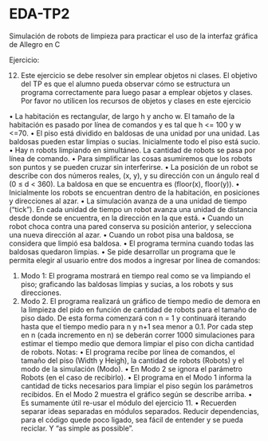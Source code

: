 # EDA-TP2
Simulación de robots de limpieza para practicar el uso de la interfaz gráfica de Allegro en C

Ejercicio:

12. Este ejercicio se debe resolver sin emplear objetos ni clases. El objetivo del TP es que el
alumno pueda observar cómo se estructura un programa correctamente para luego pasar
a emplear objetos y clases. Por favor no utilicen los recursos de objetos y clases en este
ejercicio

• La habitación es rectangular, de largo h y ancho w. El tamaño de la habitación es pasado
por línea de comandos y es tal que h <= 100 y w <=70.
• El piso está dividido en baldosas de una unidad por una unidad. Las baldosas pueden
estar limpias o sucias. Inicialmente todo el piso está sucio.
• Hay n robots limpiando en simultáneo. La cantidad de robots se pasa por línea de
comando.
• Para simplificar las cosas asumiremos que los robots son puntos y se pueden cruzar sin
interferirse.
• La posición de un robot se describe con dos números reales, (x, y), y su dirección con un
ángulo real d (0 ≤ d < 360). La baldosa en que se encuentra es (floor(x), floor(y)).
• Inicialmente los robots se encuentran dentro de la habitación, en posiciones y
direcciones al azar.
• La simulación avanza de a una unidad de tiempo (“tick”). En cada unidad de tiempo un
robot avanza una unidad de distancia desde donde se encuentra, en la dirección en la
que está.
• Cuando un robot choca contra una pared conserva su posición anterior, y selecciona
una nueva dirección al azar.
• Cuando un robot pisa una baldosa, se considera que limpió esa baldosa.
• El programa termina cuando todas las baldosas quedaron limpias.
• Se pide desarrollar un programa que le permita elegir al usuario entre dos modos a
ingresar por línea de comandos:
  1. Modo 1: El programa mostrará en tiempo real como se va limpiando el piso;
graficando las baldosas limpias y sucias, a los robots y sus direcciones.
  2. Modo 2. El programa realizará un gráfico de tiempo medio de demora en la
limpieza del pido en función de cantidad de robots para el tamaño de piso dado.
De esta forma comenzará con n = 1 y continuará iterando hasta que el tiempo
medio para n y n+1 sea menor a 0.1. Por cada step en n (cada incremento en n)
se deberán correr 1000 simulaciones para estimar el tiempo medio que demora
limpiar el piso con dicha cantidad de robots.
Notas:
• El programa recibe por línea de comandos, el tamaño del piso (Width y Heigh), la
cantidad de robots (Robots) y el modo de la simulación (Modo).
• En Modo 2 se ignora el parámetro Robots (en el caso de recibirlo).
• El programa en el Modo 1 informa la cantidad de ticks necesarios para limpiar el piso
según los parámetros recibidos. En el Modo 2 muestra el gráfico según se describe
arriba.
• Es sumamente útil re-usar el módulo del ejercicio 11. 
• Recuerden separar ideas separadas en módulos separados. Reducir dependencias, para
el código quede poco ligado, sea fácil de entender y se pueda reciclar. Y “as simple as
possible”. 
